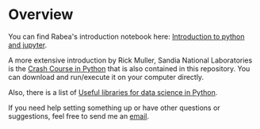 # Overview

You can find Rabea's introduction notebook here: [Introduction to python and jupyter](http://nbviewer.jupyter.org/github/scholich/python-overview/blob/master/Python_introduction.ipynb).

A more extensive introduction by Rick Muller, Sandia National Laboratories is the [Crash Course in Python](http://nbviewer.jupyter.org/github/scholich/python-overview/blob/master/Crash_course_v0.6.ipynb)
that is also contained in this repository. You can download and run/execute it on your computer directly.

Also, there is a list of [Useful libraries for data science in Python](python_data_libraries.md).

If you need help setting something up or have other questions or suggestions, feel free to send me an [email](mailto:scholich@pks.mpg.de).